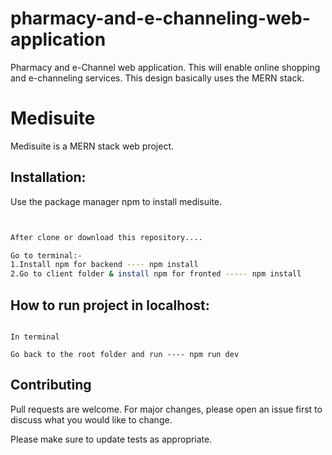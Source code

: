 # pharmacy-and-e-channeling-web-application
Pharmacy and e-Channel web application. This will enable online shopping and e-channeling services. This design basically uses the MERN stack.


# Medisuite 

Medisuite is a MERN stack web project.

## Installation:

Use the package manager npm to install medisuite.

```bash


After clone or download this repository....

Go to terminal:-
1.Install npm for backend ---- npm install
2.Go to client folder & install npm for fronted ----- npm install


```

## How to run project in localhost:

```

In terminal

Go back to the root folder and run ---- npm run dev

```

## Contributing
Pull requests are welcome. For major changes, please open an issue first to discuss what you would like to change.

Please make sure to update tests as appropriate.

